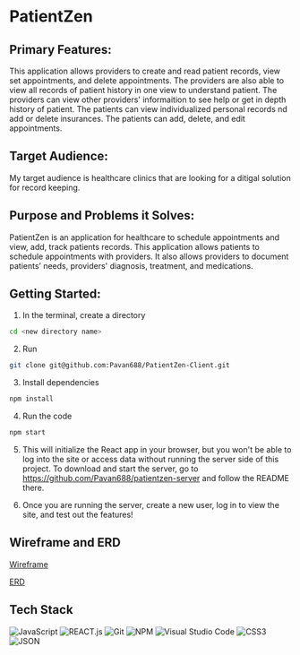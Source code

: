 # PatientZen

## Primary Features:
This application allows providers to create and read patient records, view set appointments, and delete appointments.
The providers are also able to view all records of patient history in one view to understand patient.
The providers can view other providers' informaition to see help or get in depth history of patient.
The patients can view individualized personal records nd add or delete insurances.
The patients can add, delete, and edit appointments. 

## Target Audience:
My target audience is healthcare clinics that are looking for a ditigal solution for record keeping. 

## Purpose and Problems it Solves:
PatientZen is an application for healthcare to schedule appointments and view, add, track patients records. This application allows patients to schedule appointments with providers. It also allows providers to document patients’ needs, providers' diagnosis, treatment, and medications. 

## Getting Started:


1. In the terminal, create a directory
```bash
cd <new directory name>
```

2. Run 
```bash
git clone git@github.com:Pavan688/PatientZen-Client.git
```

3. Install dependencies
```bash
npm install
```
4. Run the code
```bash
npm start
```
5. This will initialize the React app in your browser, but you won't be able to log into the site or access data without running the server side of this project. To download and start the server, go to https://github.com/Pavan688/patientzen-server and follow the README there.

6. Once you are running the server, create a new user, log in to view the site, and test out the features!

## Wireframe and ERD

[Wireframe](https://miro.com/app/board/uXjVPgoI7T4=/?share_link_id=520751640682)

[ERD](https://dbdiagram.io/d/6404fa07296d97641d858f28)


## Tech Stack


![JavaScript](https://img.shields.io/badge/javascript-FFD700.svg?style=for-the-badge&logo=javascript&logoColor=black)
![REACT.js](https://img.shields.io/badge/react-61DBFB.svg?style=for-the-badge&logo=react&logoColor=black)
![Git](https://img.shields.io/badge/git-%23F05033.svg?style=for-the-badge&logo=git&logoColor=white)
![NPM](https://img.shields.io/badge/NPM-%23CB3837.svg?style=for-the-badge&logo=npm&logoColor=white)
![Visual Studio Code](https://img.shields.io/badge/Visual%20Studio%20Code-0078d7.svg?style=for-the-badge&logo=visual-studio-code&logoColor=white)
![CSS3](https://img.shields.io/badge/%20CSS3-0078d7.svg?style=for-the-badge&logo=css3&logoColor=white)
![JSON](https://img.shields.io/badge/%20JSON-36454F.svg?style=for-the-badge&logo=json&logoColor=white)

